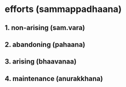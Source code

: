 # efforts (sammappadhaana)

## 1. non-arising (sam.vara)
## 2. abandoning (pahaana)
## 3. arising (bhaavanaa) 
## 4. maintenance (anurakkhana)
